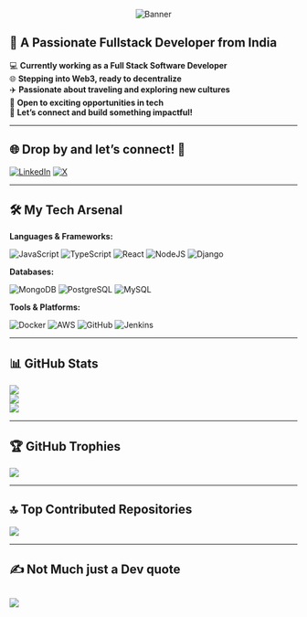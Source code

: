 <p align="center">
  <img src="https://github.com/DigveshParab/BannerImage/blob/main/Digvesh%20Parab%20(1).png" alt="Banner"/>
</p>

## 🚀 A Passionate Fullstack Developer from India

💻 **Currently working as a Full Stack Software Developer**  
🌐 **Stepping into Web3, ready to decentralize**  
✈️ **Passionate about traveling and exploring new cultures**  
💼 **Open to exciting opportunities in tech**  
🤝 **Let’s connect and build something impactful!**  

---

## 🌐 Drop by and let’s connect! 🤝

[![LinkedIn](https://img.shields.io/badge/LinkedIn-%230077B5.svg?logo=linkedin&logoColor=white)](https://linkedin.com/in/dp-digvesh-parab-developer)    [![X](https://img.shields.io/badge/X-black.svg?logo=X&logoColor=white)](https://x.com/ParabDigvesh)  

---

## 🛠️ My Tech Arsenal

**Languages & Frameworks:**  

![JavaScript](https://img.shields.io/badge/javascript-%23323330.svg?style=for-the-badge&logo=javascript&logoColor=%23F7DF1E)  ![TypeScript](https://img.shields.io/badge/typescript-%23007ACC.svg?style=for-the-badge&logo=typescript&logoColor=white)  ![React](https://img.shields.io/badge/react-%2320232a.svg?style=for-the-badge&logo=react&logoColor=%2361DAFB)  ![NodeJS](https://img.shields.io/badge/node.js-6DA55F?style=for-the-badge&logo=node.js&logoColor=white)  ![Django](https://img.shields.io/badge/django-%23092E20.svg?style=for-the-badge&logo=django&logoColor=white)  

**Databases:**  

![MongoDB](https://img.shields.io/badge/MongoDB-%234ea94b.svg?style=for-the-badge&logo=mongodb&logoColor=white)  ![PostgreSQL](https://img.shields.io/badge/PostgreSQL-%23316192.svg?style=for-the-badge&logo=postgresql&logoColor=white)  ![MySQL](https://img.shields.io/badge/mysql-4479A1.svg?style=for-the-badge&logo=mysql&logoColor=white)  

**Tools & Platforms:**  

![Docker](https://img.shields.io/badge/docker-%230db7ed.svg?style=for-the-badge&logo=docker&logoColor=white)  ![AWS](https://img.shields.io/badge/AWS-%23FF9900.svg?style=for-the-badge&logo=amazon-aws&logoColor=white)  ![GitHub](https://img.shields.io/badge/github-%23121011.svg?style=for-the-badge&logo=github&logoColor=white)  ![Jenkins](https://img.shields.io/badge/jenkins-%232C5282.svg?style=for-the-badge&logo=jenkins&logoColor=white)  

---

## 📊 GitHub Stats

![](https://github-readme-stats.vercel.app/api?username=DigveshParab&theme=radical&show_icons=true&hide_border=false&count_private=true)  
![](https://github-readme-streak-stats.herokuapp.com/?user=DigveshParab&theme=radical&hide_border=false)  
![](https://github-readme-stats.vercel.app/api/top-langs/?username=DigveshParab&theme=radical&layout=compact)

---

## 🏆 GitHub Trophies

![](https://github-profile-trophy.vercel.app/?username=DigveshParab&theme=onedark&no-frame=true&row=2&column=3)

---

## 🔝 Top Contributed Repositories

![](https://github-contributor-stats.vercel.app/api?username=DigveshParab&limit=5&theme=tokyonight)

---

## ✍️ Not Much just a Dev quote
![](https://quotes-github-readme.vercel.app/api?type=horizontal&theme=merko)
---
